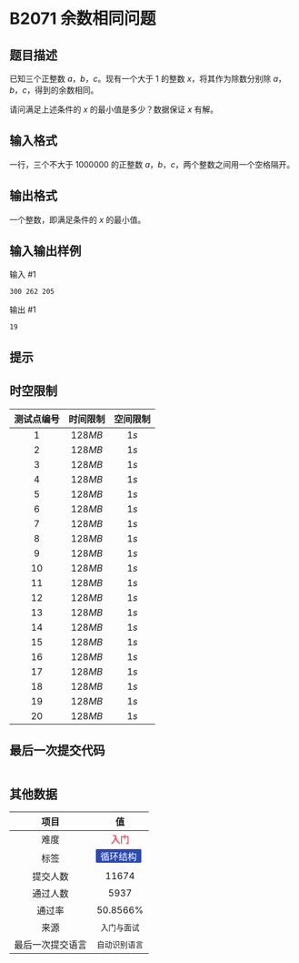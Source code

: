 # B2071 余数相同问题
## 题目描述

已知三个正整数 $a$，$b$，$c$。现有一个大于 $1$ 的整数 $x$，将其作为除数分别除 $a$，$b$，$c$，得到的余数相同。

请问满足上述条件的 $x$ 的最小值是多少？数据保证 $x$ 有解。

## 输入格式

一行，三个不大于 $1000000$ 的正整数 $a$，$b$，$c$，两个整数之间用一个空格隔开。

## 输出格式

一个整数，即满足条件的 $x$ 的最小值。

## 输入输出样例

输入 #1
```
300 262 205
```
输出 #1
```
19
```

## 提示



## 时空限制
|测试点编号|时间限制|空间限制|
|:---:|:---:|:---:|
|$1$|$128MB$|$1s$|
|$2$|$128MB$|$1s$|
|$3$|$128MB$|$1s$|
|$4$|$128MB$|$1s$|
|$5$|$128MB$|$1s$|
|$6$|$128MB$|$1s$|
|$7$|$128MB$|$1s$|
|$8$|$128MB$|$1s$|
|$9$|$128MB$|$1s$|
|$10$|$128MB$|$1s$|
|$11$|$128MB$|$1s$|
|$12$|$128MB$|$1s$|
|$13$|$128MB$|$1s$|
|$14$|$128MB$|$1s$|
|$15$|$128MB$|$1s$|
|$16$|$128MB$|$1s$|
|$17$|$128MB$|$1s$|
|$18$|$128MB$|$1s$|
|$19$|$128MB$|$1s$|
|$20$|$128MB$|$1s$|

## 最后一次提交代码

```

```

## 其他数据

|项目|值|
|:---:|:---:|
|难度|<span style="font-weight: bold; color: #fe4c61">入门</span>|
|标签|<span style="display: inline-block; margin-right: 5px; margin-bottom: 5px; border-radius: 2px; color: white; padding: 0px 8px; background-color: #2949b4; ">循环结构</span>|
|提交人数|$11674$|
|通过人数|$5937$|
|通过率|$50.8566\%$|
|来源|`入门与面试`|
|最后一次提交语言|`自动识别语言`|

